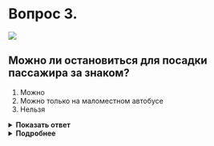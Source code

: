 # Вопрос 3.

![](https://s.drom.ru/i24231/pdd/tickets/2016/1551664727.jpg)

## Можно ли остановиться для посадки пассажира за знаком?

1. Можно
2. Можно только на маломестном автобусе
3. Нельзя

<details>
<summary><b>Показать ответ</b></summary>
Правильный ответ: 1
</details>
<details>
<summary><b>Подробнее</b></summary>
Знак 3.28 «Стоянка запрещена» не запрещает производить остановку. В указанном месте Вам совершить остановку можно.
(«Дорожные знаки»).
</details>